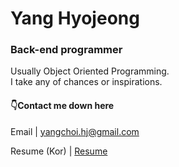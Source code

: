 
# Yang Hyojeong
### Back-end programmer 
Usually Object Oriented Programming. <br>
I take any of chances or inspirations. <br>


#### 👇Contact me down here 
Email | yangchoi.hj@gmail.com <br>

Resume (Kor) | [Resume](https://docs.google.com/document/d/1kstIvuthLIDqVqEXc_6I2Xg9bInYSsE6ryuBPyJftTQ/edit?usp=sharing) <br>

